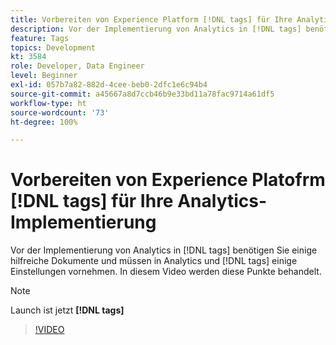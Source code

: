 ```yaml
---
title: Vorbereiten von Experience Platform [!DNL tags] für Ihre Analytics-Implementierung
description: Vor der Implementierung von Analytics in [!DNL tags] benötigen Sie einige hilfreiche Dokumente und müssen in Analytics und [!DNL tags] einige Einstellungen vornehmen. In diesem Video werden diese Punkte behandelt.
feature: Tags
topics: Development
kt: 3584
role: Developer, Data Engineer
level: Beginner
exl-id: 057b7a82-882d-4cee-beb0-2dfc1e6c94b4
source-git-commit: a45667a8d7ccb46b9e33bd11a78fac9714a61df5
workflow-type: ht
source-wordcount: '73'
ht-degree: 100%

---
```


# Vorbereiten von Experience Platofrm [!DNL tags] für Ihre Analytics-Implementierung

Vor der Implementierung von Analytics in [!DNL tags] benötigen Sie einige hilfreiche Dokumente und müssen in Analytics und [!DNL tags] einige Einstellungen vornehmen. In diesem Video werden diese Punkte behandelt.

>[!NOTE]
>
> Launch ist jetzt **[!DNL tags]**

>[!VIDEO](https://video.tv.adobe.com/v/28752/?quality=12&learn=on)
